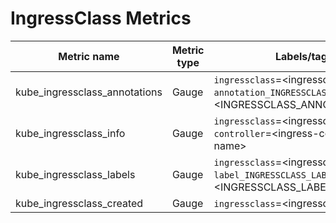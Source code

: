 # IngressClass Metrics

| Metric name| Metric type | Labels/tags | Status |
| ---------- | ----------- | ----------- | ----------- |
| kube_ingressclass_annotations | Gauge | `ingressclass`=&lt;ingressclass-name&gt; <br> `annotation_INGRESSCLASS_ANNOTATION`=&lt;INGRESSCLASS_ANNOTATION&gt; | EXPERIMENTAL |
| kube_ingressclass_info | Gauge | `ingressclass`=&lt;ingressclass-name&gt; <br> `controller`=&lt;ingress-controller-name&gt; <br> | STABLE |
| kube_ingressclass_labels | Gauge | `ingressclass`=&lt;ingressclass-name&gt; <br> `label_INGRESSCLASS_LABEL`=&lt;INGRESSCLASS_LABEL&gt; | STABLE |
| kube_ingressclass_created  | Gauge | `ingressclass`=&lt;ingressclass-name&gt; | STABLE |
